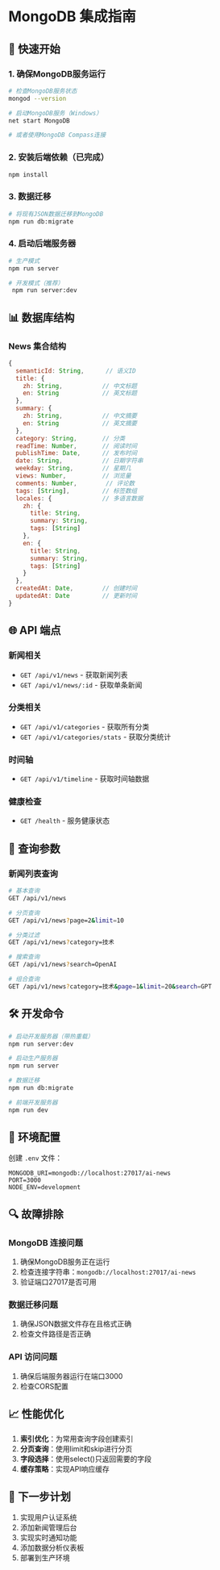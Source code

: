 # MongoDB 集成指南

## 🚀 快速开始

### 1. 确保MongoDB服务运行
```bash
# 检查MongoDB服务状态
mongod --version

# 启动MongoDB服务（Windows）
net start MongoDB

# 或者使用MongoDB Compass连接
```

### 2. 安装后端依赖（已完成）
```bash
npm install
```

### 3. 数据迁移
```bash
# 将现有JSON数据迁移到MongoDB
npm run db:migrate
```

### 4. 启动后端服务器
```bash
# 生产模式
npm run server

# 开发模式（推荐）
 npm run server:dev
```

## 📊 数据库结构

### News 集合结构
```javascript
{
  semanticId: String,      // 语义ID
  title: {
    zh: String,           // 中文标题
    en: String            // 英文标题
  },
  summary: {
    zh: String,           // 中文摘要
    en: String            // 英文摘要
  },
  category: String,       // 分类
  readTime: Number,       // 阅读时间
  publishTime: Date,      // 发布时间
  date: String,           // 日期字符串
  weekday: String,        // 星期几
  views: Number,          // 浏览量
  comments: Number,        // 评论数
  tags: [String],         // 标签数组
  locales: {              // 多语言数据
    zh: {
      title: String,
      summary: String,
      tags: [String]
    },
    en: {
      title: String,
      summary: String,
      tags: [String]
    }
  },
  createdAt: Date,        // 创建时间
  updatedAt: Date         // 更新时间
}
```

## 🌐 API 端点

### 新闻相关
- `GET /api/v1/news` - 获取新闻列表
- `GET /api/v1/news/:id` - 获取单条新闻

### 分类相关
- `GET /api/v1/categories` - 获取所有分类
- `GET /api/v1/categories/stats` - 获取分类统计

### 时间轴
- `GET /api/v1/timeline` - 获取时间轴数据

### 健康检查
- `GET /health` - 服务健康状态

## 🔧 查询参数

### 新闻列表查询
```bash
# 基本查询
GET /api/v1/news

# 分页查询
GET /api/v1/news?page=2&limit=10

# 分类过滤
GET /api/v1/news?category=技术

# 搜索查询
GET /api/v1/news?search=OpenAI

# 组合查询
GET /api/v1/news?category=技术&page=1&limit=20&search=GPT
```

## 🛠️ 开发命令

```bash
# 启动开发服务器（带热重载）
npm run server:dev

# 启动生产服务器
npm run server

# 数据迁移
npm run db:migrate

# 前端开发服务器
npm run dev
```

## 📝 环境配置

创建 `.env` 文件：
```env
MONGODB_URI=mongodb://localhost:27017/ai-news
PORT=3000
NODE_ENV=development
```

## 🔍 故障排除

### MongoDB 连接问题
1. 确保MongoDB服务正在运行
2. 检查连接字符串：`mongodb://localhost:27017/ai-news`
3. 验证端口27017是否可用

### 数据迁移问题
1. 确保JSON数据文件存在且格式正确
2. 检查文件路径是否正确

### API 访问问题
1. 确保后端服务器运行在端口3000
2. 检查CORS配置

## 📈 性能优化

1. **索引优化**：为常用查询字段创建索引
2. **分页查询**：使用limit和skip进行分页
3. **字段选择**：使用select()只返回需要的字段
4. **缓存策略**：实现API响应缓存

## 🚀 下一步计划

1. 实现用户认证系统
2. 添加新闻管理后台
3. 实现实时通知功能
4. 添加数据分析仪表板
5. 部署到生产环境